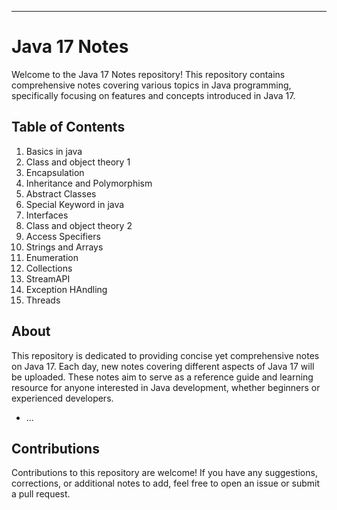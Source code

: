 ---

# Java 17 Notes

Welcome to the Java 17 Notes repository! This repository contains comprehensive notes covering various topics in Java programming, specifically focusing on features and concepts introduced in Java 17.

## Table of Contents

01. Basics in java
02. Class and object theory 1
03. Encapsulation
04. Inheritance and Polymorphism
05. Abstract Classes
06. Special Keyword in java
07. Interfaces
08. Class and object theory 2
09. Access Specifiers
10. Strings and Arrays
11. Enumeration
12. Collections
13. StreamAPI
14. Exception HAndling
15. Threads

## About

This repository is dedicated to providing concise yet comprehensive notes on Java 17. Each day, new notes covering different aspects of Java 17 will be uploaded. These notes aim to serve as a reference guide and learning resource for anyone interested in Java development, whether beginners or experienced developers.


- ...

## Contributions

Contributions to this repository are welcome! If you have any suggestions, corrections, or additional notes to add, feel free to open an issue or submit a pull request.

